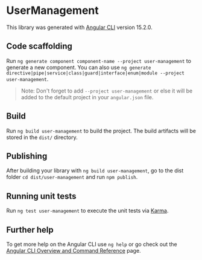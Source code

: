 # UserManagement

This library was generated with [Angular CLI](https://github.com/angular/angular-cli) version 15.2.0.

## Code scaffolding

Run `ng generate component component-name --project user-management` to generate a new component. You can also use `ng generate directive|pipe|service|class|guard|interface|enum|module --project user-management`.
> Note: Don't forget to add `--project user-management` or else it will be added to the default project in your `angular.json` file. 

## Build

Run `ng build user-management` to build the project. The build artifacts will be stored in the `dist/` directory.

## Publishing

After building your library with `ng build user-management`, go to the dist folder `cd dist/user-management` and run `npm publish`.

## Running unit tests

Run `ng test user-management` to execute the unit tests via [Karma](https://karma-runner.github.io).

## Further help

To get more help on the Angular CLI use `ng help` or go check out the [Angular CLI Overview and Command Reference](https://angular.io/cli) page.
